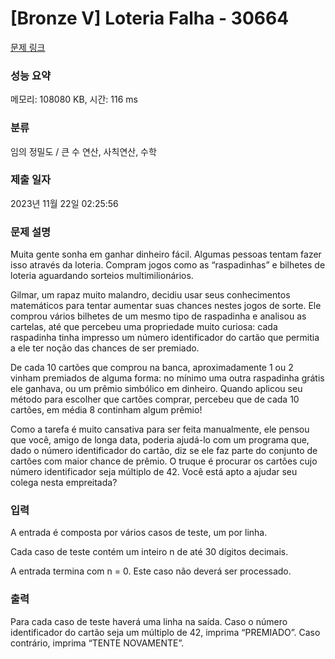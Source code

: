 # [Bronze V] Loteria Falha - 30664 

[문제 링크](https://www.acmicpc.net/problem/30664) 

### 성능 요약

메모리: 108080 KB, 시간: 116 ms

### 분류

임의 정밀도 / 큰 수 연산, 사칙연산, 수학

### 제출 일자

2023년 11월 22일 02:25:56

### 문제 설명

<p>Muita gente sonha em ganhar dinheiro fácil. Algumas pessoas tentam fazer isso através da loteria. Compram jogos como as “raspadinhas” e bilhetes de loteria aguardando sorteios multimilionários.</p>

<p>Gilmar, um rapaz muito malandro, decidiu usar seus conhecimentos matemáticos para tentar aumentar suas chances nestes jogos de sorte. Ele comprou vários bilhetes de um mesmo tipo de raspadinha e analisou as cartelas, até que percebeu uma propriedade muito curiosa: cada raspadinha tinha impresso um número identificador do cartão que permitia a ele ter noção das chances de ser premiado.</p>

<p>De cada 10 cartões que comprou na banca, aproximadamente 1 ou 2 vinham premiados de alguma forma: no mínimo uma outra raspadinha grátis ele ganhava, ou um prêmio simbólico em dinheiro. Quando aplicou seu método para escolher que cartões comprar, percebeu que de cada 10 cartões, em média 8 continham algum prêmio!</p>

<p>Como a tarefa é muito cansativa para ser feita manualmente, ele pensou que você, amigo de longa data, poderia ajudá-lo com um programa que, dado o número identificador do cartão, diz se ele faz parte do conjunto de cartões com maior chance de prêmio. O truque é procurar os cartões cujo número identificador seja múltiplo de 42. Você está apto a ajudar seu colega nesta empreitada?</p>

### 입력 

 <p>A entrada é composta por vários casos de teste, um por linha.</p>

<p>Cada caso de teste contém um inteiro n de até 30 dígitos decimais.</p>

<p>A entrada termina com n = 0. Este caso não deverá ser processado.</p>

### 출력 

 <p>Para cada caso de teste haverá uma linha na saída. Caso o número identificador do cartão seja um múltiplo de 42, imprima “PREMIADO”. Caso contrário, imprima “TENTE NOVAMENTE”.</p>

